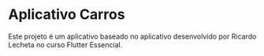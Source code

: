 # Aplicativo Carros

Este projeto é um aplicativo baseado no aplicativo desenvolvido por Ricardo Lecheta no curso Flutter Essencial.
